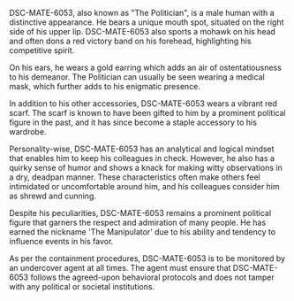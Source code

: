 DSC-MATE-6053, also known as "The Politician", is a male human with a distinctive appearance. He bears a unique mouth spot, situated on the right side of his upper lip. DSC-MATE-6053 also sports a mohawk on his head and often dons a red victory band on his forehead, highlighting his competitive spirit.

On his ears, he wears a gold earring which adds an air of ostentatiousness to his demeanor. The Politician can usually be seen wearing a medical mask, which further adds to his enigmatic presence.

In addition to his other accessories, DSC-MATE-6053 wears a vibrant red scarf. The scarf is known to have been gifted to him by a prominent political figure in the past, and it has since become a staple accessory to his wardrobe.

Personality-wise, DSC-MATE-6053 has an analytical and logical mindset that enables him to keep his colleagues in check. However, he also has a quirky sense of humor and shows a knack for making witty observations in a dry, deadpan manner. These characteristics often make others feel intimidated or uncomfortable around him, and his colleagues consider him as shrewd and cunning.

Despite his peculiarities, DSC-MATE-6053 remains a prominent political figure that garners the respect and admiration of many people. He has earned the nickname 'The Manipulator' due to his ability and tendency to influence events in his favor.

As per the containment procedures, DSC-MATE-6053 is to be monitored by an undercover agent at all times. The agent must ensure that DSC-MATE-6053 follows the agreed-upon behavioral protocols and does not tamper with any political or societal institutions.